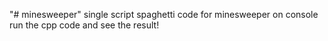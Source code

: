 "# minesweeper"
single script spaghetti code for minesweeper on console
run the cpp code and see the result!
